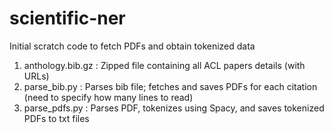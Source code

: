 # scientific-ner

Initial scratch code to fetch PDFs and obtain tokenized data

1. anthology.bib.gz : Zipped file containing all ACL papers details (with URLs)
2. parse_bib.py : Parses bib file; fetches and saves PDFs for each citation (need to specify how many lines to read)
3. parse_pdfs.py : Parses PDF, tokenizes using Spacy, and saves tokenized PDFs to txt files
